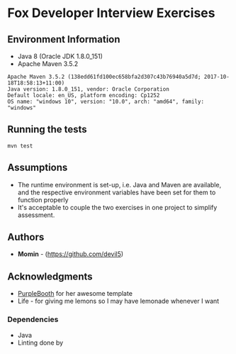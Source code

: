 # Fox Developer Interview Exercises
## Environment Information
* Java 8 (Oracle JDK 1.8.0_151)
* Apache Maven 3.5.2

```
Apache Maven 3.5.2 (138edd61fd100ec658bfa2d307c43b76940a5d7d; 2017-10-18T18:58:13+11:00)
Java version: 1.8.0_151, vendor: Oracle Corporation
Default locale: en_US, platform encoding: Cp1252
OS name: "windows 10", version: "10.0", arch: "amd64", family: "windows"
```
## Running the tests
```
mvn test
```
## Assumptions
* The runtime environment is set-up, i.e. Java and Maven are available, and the respective environment variables have been set for them to function properly
* It's acceptable to couple the two exercises in one project to simplify assessment.

## Authors
* **Momin** - (https://github.com/devil5)
## Acknowledgments
* [PurpleBooth](https://gist.github.com/PurpleBooth) for her awesome template
* Life - for giving me lemons so I may have lemonade whenever I want

### Dependencies
* Java
* Linting done by